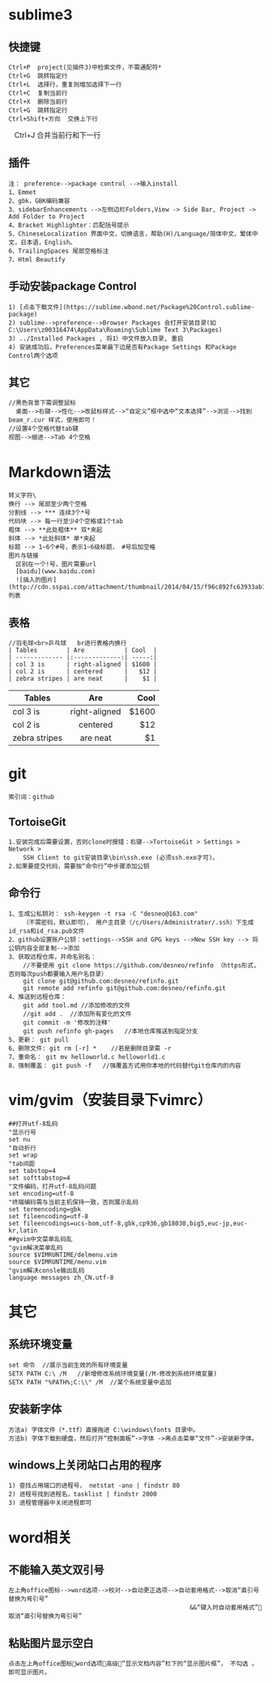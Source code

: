 # sublime3
## 快捷键  
    Ctrl+P  project(见插件3)中检索文件，不需通配符*
    Ctrl+G  跳转指定行
    Ctrl+L  选择行，重复则增加选择下一行
    Ctrl+C  复制当前行
    Ctrl+X  删除当前行
    Ctrl+G  跳转指定行
    Ctrl+Shift+方向  交换上下行
    Ctrl+J  合并当前行和下一行
    
## 插件 
    注： preference-->package control -->输入install
    1、Emmet
    2、gbk，GBK编码兼容
    3、sidebarEnhancements -->左侧边栏Folders,View -> Side Bar, Project -> Add Folder to Project
    4、Bracket Highlighter：匹配括号提示
    5、ChineseLocalization 界面中文，切换语言，帮助(H)/Language/简体中文，繁体中文，日本语，English。
    6、TrailingSpaces 尾部空格标注
    7、Html Beautify

## 手动安装package Control  
    1) [点击下载文件](https://sublime.wbond.net/Package%20Control.sublime-package)
    2) sublime-->preference-->Browser Packages 会打开安装目录(如C:\Users\z00316474\AppData\Roaming\Sublime Text 3\Packages)
    3) ../Installed Packages , 将1）中文件放入目录, 重启
    4) 安装成功后，Preferences菜单最下边是否有Package Settings 和Package Control两个选项

## 其它  
    //黑色背景下需调整鼠标
      桌面-->右键-->性化-->改鼠标样式-->“自定义”框中选中“文本选择”-->浏览-->找到beam_r.cur 样式，使用即可！
    //设置4个空格代替tab键
    视图-->缩进-->Tab 4个空格


# Markdown语法
	转义字符\
    换行 --> 尾部至少两个空格
    分割线 --> *** 连续3个*号
    代码块 --> 每一行至少4个空格或1个tab
    粗体 --> **此处粗体** 双*夹起
    斜体 --> *此处斜体* 单*夹起
    标题 --> 1~6个#号，表示1~6级标题， #号后加空格
    图片与链接
      区别在一个!号，图片需要url  
      [baidu](www.baidu.com)  
      ![插入的图片](http://cdn.sspai.com/attachment/thumbnail/2014/04/15/f96c892fc63933ab186235f7c910753b10f77_mw_800_wm_1_wmp_3.jpg)
    列表

## 表格
	//羽毛球<br>乒乓球   br进行表格内换行
	| Tables        | Are           | Cool  |
	| ------------- |:-------------:| -----:|
	| col 3 is      | right-aligned | $1600 |
	| col 2 is      | centered      |   $12 |
	| zebra stripes | are neat      |    $1 |
    
| Tables        | Are           | Cool  |
| ------------- |:-------------:| -----:|
| col 3 is      | right-aligned | $1600 |
| col 2 is      | centered      |   $12 |
| zebra stripes | are neat      |    $1 |	
  
# git  
    索引词：github
## TortoiseGit
	1.安装完成后需要设置，否则clone时报错：右键-->TortoiseGit > Settings > Network > 
		SSH Client to git安装目录\bin\ssh.exe (必须ssh.exe才可)。
	2.如果要提交代码，需要按“命令行”中步骤添加公钥
	
## 命令行
    1、生成公私钥对： ssh-keygen -t rsa -C "desneo@163.com"  
        （不需密码，默认即可）， 用户主目录（/c/Users/Administrator/.ssh）下生成id_rsa和id_rsa.pub文件  
    2、github设置账户公钥：settings-->SSH and GPG keys -->New SSH key --> 将公钥内容全部复制-->添加  
    3、获取远程仓库，并命名别名：  
        //不要使用 git clone https://github.com/desneo/refinfo （https形式，否则每次push都要输入用户名目录）  
        git clone git@github.com:desneo/refinfo.git  
        git remote add refinfo git@github.com:desneo/refinfo.git  
    4、推送到远程仓库：  
        git add tool.md	//添加修改的文件  
        //git add .  //添加所有变化的文件
        git commit -m '修改的注释'  	
        git push refinfo gh-pages	//本地仓库推送到指定分支  
    5、更新： git pull
    6、删除文件: git rm [-r] *    //若是删除目录需 -r
    7、重命名： git mv helloworld.c helloworld1.c
    8、强制覆盖： git push -f   //强覆盖方式用你本地的代码替代git仓库内的内容


# vim/gvim（安装目录下vimrc）
    ##打开utf-8乱码
    "显示行号  
    set nu  
    "自动折行  
    set wrap  
    "tab间距  
    set tabstop=4  
    set softtabstop=4  
    "文件编码，打开utf-8乱码问题  
    set encoding=utf-8  
    "终端编码需与当前主机保持一致，否则展示乱码  
    set termencoding=gbk  
    set fileencoding=utf-8  
    set fileencodings=ucs-bom,utf-8,gbk,cp936,gb18030,big5,euc-jp,euc-kr,latin  
    ##gvim中文菜单乱码乱  
    "gvim解决菜单乱码   
    source $VIMRUNTIME/delmenu.vim  
    source $VIMRUNTIME/menu.vim  
    "gvim解决consle输出乱码  
    language messages zh_CN.utf-8 



# 其它  
## 系统环境变量
    set 命令  //展示当前生效的所有环境变量
    SETX PATH C:\ /M   //新增修改系统环境变量(/M-修改到系统环境变量)
    SETX PATH "%PATH%;C:\\" /M  //某个系统变量中追加

## 安装新字体
    方法a) 字体文件（*.ttf）直接拖进 C:\windows\fonts 目录中。
    方法b) 字体下载到硬盘，然后打开“控制面板”->字体 ->再点击菜单“文件”->安装新字体。


## windows上关闭站口占用的程序
    1) 查找占用端口的进程号， netstat -ano | findstr 80
    2) 进程号找到进程名，tasklist | findstr 2000
    3) 进程管理器中关闭进程即可

# word相关
## 不能输入英文双引号 
    左上角office图标-->word选项-->校对-->自动更正选项-->自动套用格式-->取消“直引号替换为弯引号”
                                                      &&“键入时自动套用格式”取消“直引号替换为弯引号”

## 粘贴图片显示空白 
    点击左上角office图标word选项高级”显示文档内容”栏下的“显示图片框”， 不勾选	。	即可显示图片。
